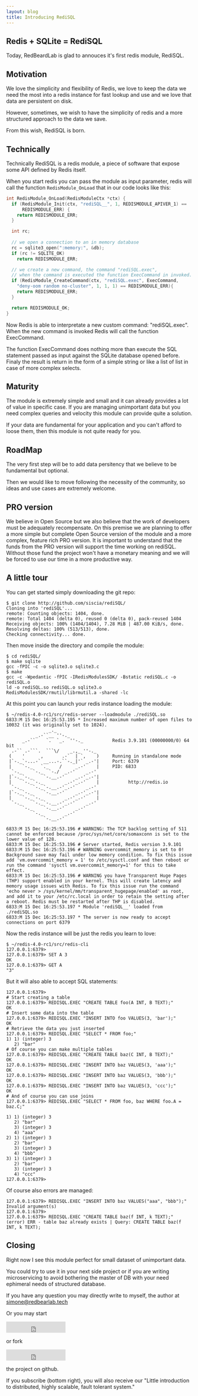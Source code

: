```yaml
---
layout: blog
title: Introducing RediSQL
---
```


## Redis + SQLite = RediSQL

Today, RedBeardLab is glad to annouces it's first redis module, RediSQL.

## Motivation

We love the simplicity and flexibility of Redis, we love to keep the data we need the most into a redis instance for fast lookup and use and we love that data are persistent on disk. 

However, sometimes, we wish to have the simplicity of redis and a more structured approach to the data we save.

From this wish, RediSQL is born.

## Technically 

Technically RediSQL is a redis module, a piece of software that expose some API defined by Redis itself.

When you start redis you can pass the module as input parameter, redis will call the function `RedisModule_OnLoad` that in our code looks like this:

``` C
int RedisModule_OnLoad(RedisModuleCtx *ctx) {
  if (RedisModule_Init(ctx, "rediSQL__", 1, REDISMODULE_APIVER_1) ==
      REDISMODULE_ERR) {
    return REDISMODULE_ERR;
  }

  int rc;
  
  // we open a connection to an in memory database
  rc = sqlite3_open(":memory:", &db);
  if (rc != SQLITE_OK)
    return REDISMODULE_ERR;

  // we create a new command, the command "rediSQL.exec",
  // when the command is executed the function ExecCommand in invoked.
  if (RedisModule_CreateCommand(ctx, "rediSQL.exec", ExecCommand, 
	"deny-oom random no-cluster", 1, 1, 1) == REDISMODULE_ERR){
    return REDISMODULE_ERR;
  }

  return REDISMODULE_OK;
}
```

Now Redis is able to interpretate a new custom command: "rediSQL.exec".
When the new command is invoked Redis will call the function ExecCommand.

The function ExecCommand does nothing more than execute the SQL statement passed as input against the SQLite database opened before. Finaly the result is return in the form of a simple string or like a list of list in case of more complex selects.

## Maturity

The module is extremely simple and small and it can already provides a lot of value in specific case. If you are managing unimportant data but you need complex queries and velocity this module can provide quite a solution.

If your data are fundamental for your application and you can't afford to loose them, then this module is not quite ready for you.

## RoadMap

The very first step will be to add data persitency that we believe to be fundamental but optional.

Then we would like to move following the necessity of the community, so ideas and use cases are extremely welcome.

## PRO version

We believe in Open Source but we also believe that the work of developers must be adequately recompensate.
On this premise we are planning to offer a more simple but complete Open Source version of the module and a more complex, feature rich PRO version.
It is important to understand that the funds from the PRO version will support the time working on rediSQL. Without those fund the project won't have a monetary meaning and we will be forced to use our time in a more productive way.

## A little tour

You can get started simply downloading the git repo:

```
$ git clone http://github.com/siscia/rediSQL/
Cloning into 'rediSQL'...
remote: Counting objects: 1404, done.
remote: Total 1404 (delta 0), reused 0 (delta 0), pack-reused 1404
Receiving objects: 100% (1404/1404), 7.28 MiB | 487.00 KiB/s, done.
Resolving deltas: 100% (513/513), done.
Checking connectivity... done.
```

Then move inside the directory and compile the module:

```
$ cd rediSQL/
$ make sqlite 
gcc -fPIC -c -o sqlite3.o sqlite3.c
$ make
gcc -c -Wpedantic -fPIC -IRedisModulesSDK/ -Bstatic rediSQL.c -o rediSQL.o
ld -o rediSQL.so rediSQL.o sqlite3.o RedisModulesSDK/rmutil/librmutil.a -shared -lc
```

At this point you can launch your redis instance loading the module:

```
$ ~/redis-4.0-rc1/src/redis-server --loadmodule ./rediSQL.so 
6833:M 15 Dec 16:25:53.195 * Increased maximum number of open files to 10032 (it was originally set to 1024).
                _._                                                  
           _.-``__ ''-._                                             
      _.-``    `.  `_.  ''-._           Redis 3.9.101 (00000000/0) 64 bit
  .-`` .-```.  ```\/    _.,_ ''-._                                   
 (    '      ,       .-`  | `,    )     Running in standalone mode
 |`-._`-...-` __...-.``-._|'` _.-'|     Port: 6379
 |    `-._   `._    /     _.-'    |     PID: 6833
  `-._    `-._  `-./  _.-'    _.-'                                   
 |`-._`-._    `-.__.-'    _.-'_.-'|                                  
 |    `-._`-._        _.-'_.-'    |           http://redis.io        
  `-._    `-._`-.__.-'_.-'    _.-'                                   
 |`-._`-._    `-.__.-'    _.-'_.-'|                                  
 |    `-._`-._        _.-'_.-'    |                                  
  `-._    `-._`-.__.-'_.-'    _.-'                                   
      `-._    `-.__.-'    _.-'                                       
          `-._        _.-'                                           
              `-.__.-'                                               

6833:M 15 Dec 16:25:53.196 # WARNING: The TCP backlog setting of 511 cannot be enforced because /proc/sys/net/core/somaxconn is set to the lower value of 128.
6833:M 15 Dec 16:25:53.196 # Server started, Redis version 3.9.101
6833:M 15 Dec 16:25:53.196 # WARNING overcommit_memory is set to 0! Background save may fail under low memory condition. To fix this issue add 'vm.overcommit_memory = 1' to /etc/sysctl.conf and then reboot or run the command 'sysctl vm.overcommit_memory=1' for this to take effect.
6833:M 15 Dec 16:25:53.196 # WARNING you have Transparent Huge Pages (THP) support enabled in your kernel. This will create latency and memory usage issues with Redis. To fix this issue run the command 'echo never > /sys/kernel/mm/transparent_hugepage/enabled' as root, and add it to your /etc/rc.local in order to retain the setting after a reboot. Redis must be restarted after THP is disabled.
6833:M 15 Dec 16:25:53.197 * Module 'rediSQL__' loaded from ./rediSQL.so
6833:M 15 Dec 16:25:53.197 * The server is now ready to accept connections on port 6379
```

Now the redis instance will be just the redis you learn to love:

```
$ ~/redis-4.0-rc1/src/redis-cli 
127.0.0.1:6379> 
127.0.0.1:6379> SET A 3
OK
127.0.0.1:6379> GET A
"3"
```

But it will also able to accept SQL statements:

```
127.0.0.1:6379> 
# Start creating a table
127.0.0.1:6379> REDISQL.EXEC "CREATE TABLE foo(A INT, B TEXT);"
OK
# Insert some data into the table
127.0.0.1:6379> REDISQL.EXEC "INSERT INTO foo VALUES(3, 'bar');"
OK
# Retrieve the data you just inserted
127.0.0.1:6379> REDISQL.EXEC "SELECT * FROM foo;"
1) 1) (integer) 3
   2) "bar"
# Of course you can make multiple tables
127.0.0.1:6379> REDISQL.EXEC "CREATE TABLE baz(C INT, B TEXT);"
OK
127.0.0.1:6379> REDISQL.EXEC "INSERT INTO baz VALUES(3, 'aaa');"
OK
127.0.0.1:6379> REDISQL.EXEC "INSERT INTO baz VALUES(3, 'bbb');"
OK
127.0.0.1:6379> REDISQL.EXEC "INSERT INTO baz VALUES(3, 'ccc');"
OK
# And of course you can use joins
127.0.0.1:6379> REDISQL.EXEC "SELECT * FROM foo, baz WHERE foo.A = baz.C;"

1) 1) (integer) 3
   2) "bar"
   3) (integer) 3
   4) "aaa"
2) 1) (integer) 3
   2) "bar"
   3) (integer) 3
   4) "bbb"
3) 1) (integer) 3
   2) "bar"
   3) (integer) 3
   4) "ccc"
127.0.0.1:6379> 
```

Of course also errors are managed:

```
127.0.0.1:6379> REDISQL.EXEC "INSERT INTO baz VALUES("aaa", "bbb");"
Invalid argument(s)
127.0.0.1:6379> 
127.0.0.1:6379> REDISQL.EXEC "CREATE TABLE baz(f INT, k TEXT);"
(error) ERR - table baz already exists | Query: CREATE TABLE baz(f INT, k TEXT);
```

## Closing

Right now I see this module perfect for small dataset of unimportant data.

You could try to use it in your next side project or if you are writing microservicing to avoid bothering the master of DB with your need ephimeral needs of structured database.

If you have any question you may directly write to myself, the author at <simone@redbearlab.tech>

Or you may start

<iframe src="https://ghbtns.com/github-btn.html?user=siscia&repo=rediSQL&type=star&count=true&size=large" frameborder="0" scrolling="0" width="160px" height="30px"></iframe>

or fork

<iframe src="https://ghbtns.com/github-btn.html?user=siscia&repo=rediSQL&type=fork&count=true&size=large" frameborder="0" scrolling="0" width="160px" height="30px"></iframe>


the project on github.



If you subscribe (bottom right), you will also receive our "Little introduction to distributed, highly scalable, fault tolerant system."

[effe]: https://github.com/siscia/effe
[effe-tool]: https://github.com/siscia/effe-tool
